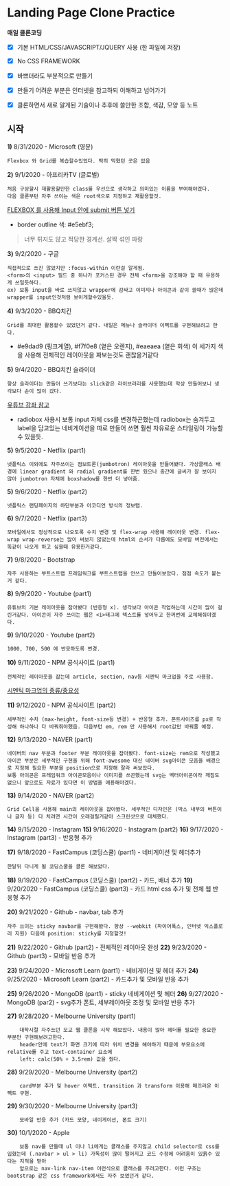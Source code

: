 # Landing Page Clone Practice 

**매일 클론코딩** 

>

 - [x] 기본 HTML/CSS/JAVASCRIPT/JQUERY 사용 (한 파일에 저장)
 
 - [x] No CSS FRAMEWORK
 
 - [x] 바쁘더라도 부분적으로 만들기 
 
 - [x] 만들기 어려운 부분은 인터넷을 참고하되 이해하고 넘어가기
 
 - [x] 클론하면서 새로 알게된 기술이나 추후에 쓸만한 조합, 색감, 모양 등 노트

> 

  

## 시작 


 
**1)** 8/31/2020 - Microsoft (영문)

    Flexbox 와 Grid를 복습할수있었다. 딱히 막혔던 곳은 없음 

**2)** 9/1/2020  - 아프리카TV (글로벌) 

	처음 구상할시 재활용할만한 class를 우선으로 생각하고 의미있는 이름을 부여해야겠다.
	다음 클론부턴 자주 쓰이는 색은 root색으로 지정하고 재활용할것. 
  
[FLEXBOX 를 사용해 Input 안에 submit 버튼 넣기](https://stackoverflow.com/questions/15314407/how-to-add-button-inside-input)
	

 - border outline 색: #e5ebf3; 

> 너무 튀지도 않고 적당한 경계선. 살짝 섞인 파랑

**3)** 9/2/2020  - 구글 

	직접적으로 쓰진 않았지만 :focus-within 이란걸 알게됨.
	<form>의 <input> 필드 중 하나가 포커스된 경우 전체 <form>을 강조해야 할 때 유용하게 쓰일듯하다.
	ex) 보통 input을 바로 쓰지않고 wrapper에 감싸고 이미지나 아이콘과 같이 쓸때가 많은데 wrapper를 input인것처럼 보이게할수있을듯.

**4)** 9/3/2020  - BBQ치킨

	Grid를 최대한 활용할수 있었던거 같다. 내일은 메뉴나 슬라이더 이펙트를 구현해보려고 한다.	

- #e9dad9 (핑크계열), #f7f0e8 (옅은 오렌지), #eaeaea (옅은 회색) 이 세가지 색을 사용해 전체적인 레이아웃을 짜보는것도 괜찮을거같다

**5)** 9/4/2020  - BBQ치킨 슬라이더

	항상 슬라이더는 만들어 쓰기보다는 slick같은 라이브러리를 사용했는데 막상 만들어보니 생각보다 손이 많이 갔다. 

[유튜브 강좌 참고](https://www.youtube.com/watch?v=0wvrlOyGlq0)

- radiobox 사용시 보통 input 자체 css를 변경하곤했는데 radiobox는 숨겨두고 label을 담고있는 네비게이션을 따로 만들어 쓰면 훨씬 자유로운 스타일링이 가능할수 있을듯.

**5)** 9/5/2020  - Netflix (part1)

	넷플릭스 이외에도 자주쓰이는 점보트론(jumbotron) 레이아웃을 만들어봤다. 가상클래스 배경에 linear gradient 와 radial gradient를 한번 줬으나 중간에 글씨가 잘 보이지 않아 jumbotron 자체에 boxshadow를 한번 더 넣어줌. 

**5)** 9/6/2020  - Netflix (part2)

	넷플릭스 랜딩페이지의 하단부분과 아코디언 방식의 정보탭.  	

**6)** 9/7/2020  - Netflix (part3)

	모바일에서도 정상적으로 나오도록 수치 변경 및 flex-wrap 사용해 레이아웃 변경. flex-wrap wrap-reverse는 많이 써보지 않았는데 html의 순서가 다름에도 모바일 버전에서는 똑같이 나오게 하고 싶을때 유용한거같다.

**7)** 9/8/2020  - Bootstrap 

	자주 사용하는 부트스트랩 프레임워크를 부트스트랩을 안쓰고 만들어보았다. 점점 속도가 붙는거 같다.

**8)** 9/9/2020  - Youtube (part1)

	유튜브의 기본 레이아웃을 잡아봤다 (반응형 x). 생각보다 아이콘 작업하는데 시간이 많이 걸린거같다. 아이콘이 자주 쓰이는 웹은 <i>태그에 텍스트를 넣어두고 한꺼번에 교체해줘야겠다.

**9)** 9/10/2020  - Youtube (part2)

	1000, 700, 500 에 반응하도록 변경.

**10)** 9/11/2020  - NPM 공식사이트 (part1)

	전체적인 레이아웃을 잡는데 article, section, nav등 시멘틱 마크업을 주로 사용함. 

[시멘틱 마크업의 종류/중요성](https://www.daleseo.com/html-semantic-markup/)

**11)** 9/12/2020  - NPM 공식사이트 (part2)

	세부적인 수치 (max-height, font-size등 변경) + 반응형 추가. 폰트사이즈를 px로 작성해 하나하나 다 바꿔줘야했음. 다음부턴 em, rem 만 사용해서 root값만 바꿔줄 예정.

**12)** 9/13/2020  - NAVER (part1)

	네이버의 nav 부분과 footer 부분 레이아웃을 잡아봤다. font-size는 rem으로 작성했고 아이콘 부분은 세부적인 구현을 위해 font-awesome 대신 네이버 svg아이콘 모음을 배경으로 지정해 필요한 부분을 position으로 지정해 잘라 써보았다.
	보통 아이콘은 프레임워크 아이콘모음이나 이미지를 쓰곤했는데 svg는 벡터아이콘이라 깨짐도 없으니 앞으로도 자료가 있다면 이 방법을 애용해야겠다.


**13)** 9/14/2020  - NAVER (part2)

	Grid Cell을 사용해 main의 레이아웃을 잡아봤다. 세부적인 디자인은 (박스 내부의 버튼이나 글자 등) 다 치려면 시간이 오래걸릴거같아 스크린샷으로 대체했다.


**14)** 9/15/2020  - Instagram
**15)** 9/16/2020  - Instagram (part2) 
**16)** 9/17/2020  - Instagram (part3) - 반응형 추가

**17)** 9/18/2020  - FastCampus (코딩스쿨) (part1) - 네비게이션 및 헤더추가

	한달뒤 다니게 될 코딩스쿨을 클론 해보았다.

**18)** 9/19/2020  - FastCampus (코딩스쿨) (part2) - 카드, 배너 추가 
**19)** 9/20/2020  - FastCampus (코딩스쿨) (part3) - 카드 html css 추가 및 전체 웹 반응형 추가

**20)** 9/21/2020  - Github - navbar, tab 추가

	자주 쓰이는 sticky navbar를 구현해봤다. 항상 --webkit (파이어폭스, 인터넷 익스플로러 지원) 다음에 position: sticky를 지정할것!

**21)** 9/22/2020  - Github (part2) - 전체적인 레이아웃 완성
**22)** 9/23/2020  - Github (part3) - 모바일 반응 추가

**23)** 9/24/2020  - Microsoft Learn (part1) - 네비게이션 및 헤더 추가
**24)** 9/25/2020  - Microsoft Learn (part2) - 카드추가 및 모바일 반응 추가

**25)** 9/26/2020  - MongoDB (part1) - sticky 네비게이션 및 헤더
**26)** 9/27/2020  - MongoDB (par2) - svg추가 폰트, 세부레이아웃 조정 및 모바일 반응 추가

**27)** 9/28/2020  - Melbourne University (part1) 

		대학시절 자주쓰던 모교 웹 클론을 시작 해보았다. 내용이 많아 헤더를 필요한 중요한 부분만 구현해보려고한다. 
		header안에 text가 화면 크기에 따라 위치 변경을 해야하기 때문에 부모요소에 relative를 주고 text-container 요소에 
		left: calc(50% + 3.5rem) 값을 줬다.

**28)** 9/29/2020  - Melbourne University (part2) 

		card부분 추가 및 hover 이펙트. transition 과 transform 이용해 매끄러운 이펙트 구현.


**29)** 9/30/2020  - Melbourne University (part3) 

		모바일 반응 추가 (카드 모양, 네이게이션, 폰트 크기)

**30)** 10/1/2020  - Apple 

		보통 nav를 만들때 ul 이나 li에게는 클래스를 주지않고 child selector로 css를 입혔는데 (.navbar > ul > li) 가독성이 많이 떨어지고 코드 수정에 어려움이 있읅수 있다는 지적을 받아
		앞으로는 nav-link nav-item 이런식으로 클래스를 주려고한다. 이런 구조는 bootstrap 같은 css framework에서도 자주 보였던거 같다.
		








	





	

	
